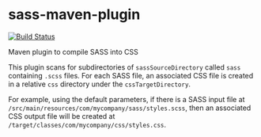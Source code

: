 # sass-maven-plugin

[![Build Status](https://travis-ci.org/learningobjectsinc/sass-maven-plugin.svg?branch=master)](https://travis-ci.org/learningobjectsinc/sass-maven-plugin)

Maven plugin to compile SASS into CSS

This plugin scans for subdirectories of `sassSourceDirectory` called `sass` containing `.scss`
files. For each SASS file, an associated CSS file is created in a relative `css` directory under the
`cssTargetDirectory`.

For example, using the default parameters, if there is a SASS input file at `/src/main/resources/com/mycompany/sass/styles.scss`,
then an associated CSS output file will be created at `/target/classes/com/mycompany/css/styles.css`.
